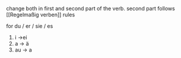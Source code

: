 change both in first and second part of the verb.
second part follows [[Regelmaßig verben]] rules

for du / er / sie / es 
1. i ->ei
2. a -> ä
3. au -> a